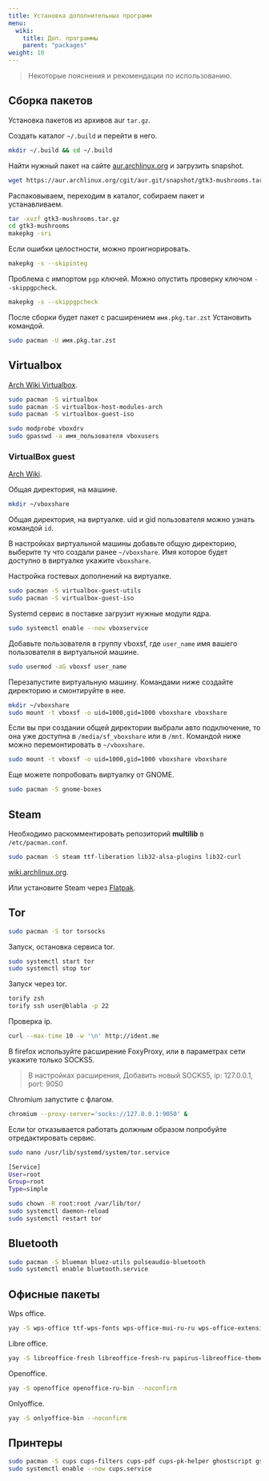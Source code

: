 ```yaml
---
title: Установка дополнительных программ
menu:
  wiki:
    title: Доп. программы
    parent: "packages"
weight: 10
---
```


> Некоторые пояснения и рекомендации по использованию.

## Сборка пакетов

Установка пакетов из архивов aur `tar.gz`.

Создать каталог `~/.build` и перейти в него.

```bash
mkdir ~/.build && cd ~/.build
```

Найти нужный пакет на сайте [aur.archlinux.org](https://aur.archlinux.org) и загрузить snapshot.

```bash
wget https://aur.archlinux.org/cgit/aur.git/snapshot/gtk3-mushrooms.tar.gz
```

Распаковываем, переходим в каталог, собираем пакет и устанавливаем.

```bash
tar -xvzf gtk3-mushrooms.tar.gz
cd gtk3-mushrooms
makepkg -sri
```

Если ошибки целостности, можно проигнорировать.

```bash
makepkg -s --skipinteg
```

Проблема с импортом `pgp` ключей. Можно опустить проверку ключом `--skippgpcheck`.

```bash
makepkg -s --skippgpcheck
```

После сборки будет пакет с расширением `имя.pkg.tar.zst` Установить командой.

```bash
sudo pacman -U имя.pkg.tar.zst
```

## Virtualbox

[Arch Wiki Virtualbox](https://wiki.archlinux.org/index.php/VirtualBox_(%D0%A0%D1%83%D1%81%D1%81%D0%BA%D0%B8%D0%B9)).

```bash
sudo pacman -S virtualbox
sudo pacman -S virtualbox-host-modules-arch
sudo pacman -S virtualbox-guest-iso

sudo modprobe vboxdrv
sudo gpasswd -a имя_пользователя vboxusers
```

### VirtualBox guest

[Arch Wiki](https://wiki.archlinux.org/index.php/VirtualBox/Install_Arch_Linux_as_a_guest).

Общая директория, на машине.

```bash
mkdir ~/vboxshare
```

Общая директория, на виртуалке. uid и gid пользователя можно узнать командой `id`.

В настройках виртуальной машины добавьте общую директорию, выберите ту что создали ранее `~/vboxshare`. Имя которое будет доступно в виртуалке укажите `vboxshare`.

Настройка гостевых дополнений на виртуалке.

```bash
sudo pacman -S virtualbox-guest-utils
sudo pacman -S virtualbox-guest-iso
```

Systemd сервис в поставке загрузит нужные модули ядра.

```bash
sudo systemctl enable --now vboxservice
```

Добавьте пользователя в группу vboxsf, где `user_name` имя вашего пользователя в виртуальной машине.

```bash
sudo usermod -aG vboxsf user_name
```

Перезапустите виртуальную машину. Командами ниже создайте директорию и смонтируйте в нее.

```bash
mkdir ~/vboxshare
sudo mount -t vboxsf -o uid=1000,gid=1000 vboxshare vboxshare
```

Если вы при создании общей директории выбрали авто подключение, то она уже доступна в `/media/sf_vboxshare` или в `/mnt`. Командой ниже можно перемонтировать в `~/vboxshare`.

```bash
sudo mount -t vboxsf -o uid=1000,gid=1000 vboxshare vboxshare
```

Еще можете попробовать виртуалку от GNOME.

```bash
sudo pacman -S gnome-boxes
```

## Steam

Необходимо раскомментировать репозиторий **multilib** в `/etc/pacman.conf`.

```bash
sudo pacman -S steam ttf-liberation lib32-alsa-plugins lib32-curl
```

[wiki.archlinux.org](https://wiki.archlinux.org/index.php/Steam_(%D0%A0%D1%83%D1%81%D1%81%D0%BA%D0%B8%D0%B9)).

Или установите Steam через [Flatpak](/wiki/install/pkg-manager/#flatpak).

## Tor

```bash
sudo pacman -S tor torsocks
```

Запуск, остановка сервиса tor.

```bash
sudo systemctl start tor
sudo systemctl stop tor
```

Запуск через tor.

```bash
torify zsh
torify ssh user@blabla -p 22
```

Проверка ip.

```bash
curl --max-time 10 -w '\n' http://ident.me
```

В firefox используйте расширение FoxyProxy, или в параметрах сети укажите только SOCKS5.

> В настройках расширения, Добавить новый SOCKS5, ip: 127.0.0.1, port: 9050

Chromium запустите с флагом.

```bash
chromium --proxy-server='socks://127.0.0.1:9050' &
```

Если tor отказывается работать должным образом попробуйте отредактировать сервис.

```bash
sudo nano /usr/lib/systemd/system/tor.service
```

```bash
[Service]
User=root
Group=root
Type=simple
```

```bash
sudo chown -R root:root /var/lib/tor/
sudo systemctl daemon-reload
sudo systemctl restart tor
```

## Bluetooth

```bash
sudo pacman -S blueman bluez-utils pulseaudio-bluetooth
sudo systemctl enable bluetooth.service
```

## Офисные пакеты

Wps office.

```bash
yay -S wps-office ttf-wps-fonts wps-office-mui-ru-ru wps-office-extension-russian-dictionary --noconfirm
```

Libre office.

```bash
yay -S libreoffice-fresh libreoffice-fresh-ru papirus-libreoffice-theme --noconfirm
```

Openoffice.

```bash
yay -S openoffice openoffice-ru-bin --noconfirm
```

Onlyoffice.

```bash
yay -S onlyoffice-bin --noconfirm
```

## Принтеры

```bash
sudo pacman -S cups cups-filters cups-pdf cups-pk-helper ghostscript gsfonts foomatic-db foomatic-db-engine foomatic-db-ppds foomatic-db-nonfree foomatic-db-nonfree-ppds gutenprint foomatic-db-gutenprint-ppds system-config-printer hplip splix
sudo systemctl enable --now cups.service
```
